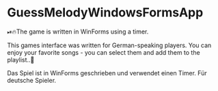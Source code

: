 # GuessMelodyWindowsFormsApp

⏯🔥The game is written in WinForms using a timer.

This games interface was written for German-speaking players.
You can enjoy your favorite songs - you can select them and add them to the playlist..🎼

Das Spiel ist in WinForms geschrieben und verwendet einen Timer. Für deutsche Spieler.

